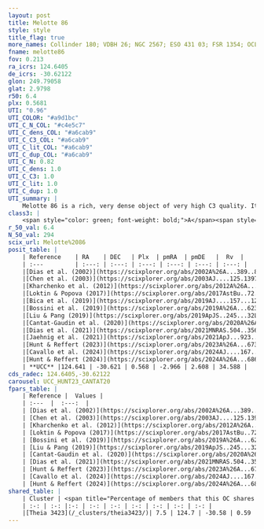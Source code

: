 ```yaml
---
layout: post
title: Melotte 86
style: style
title_flag: true
more_names: Collinder 180; VDBH 26; NGC 2567; ESO 431 03; FSR 1354; OCL 708; vdBergh-Hagen 26; MWSC 1467; FoF 385
fname: melotte86
fov: 0.213
ra_icrs: 124.6405
de_icrs: -30.62122
glon: 249.79058
glat: 2.9798
r50: 6.4
plx: 0.5681
UTI: "0.96"
UTI_COLOR: "#a9d1bc"
UTI_C_N_COL: "#c4e5c7"
UTI_C_dens_COL: "#a6cab9"
UTI_C_C3_COL: "#a6cab9"
UTI_C_lit_COL: "#a6cab9"
UTI_C_dup_COL: "#a6cab9"
UTI_C_N: 0.82
UTI_C_dens: 1.0
UTI_C_C3: 1.0
UTI_C_lit: 1.0
UTI_C_dup: 1.0
UTI_summary: |
    Melotte 86 is a rich, very dense object of very high C3 quality. It is very well-studied in the literature. This object shares a very small percentage of members with a later reported entry.
class3: |
    <span style="color: green; font-weight: bold;">A</span><span style="color: green; font-weight: bold;">A</span>
r_50_val: 6.4
N_50_val: 294
scix_url: Melotte%2086
posit_table: |
    | Reference    | RA    | DEC   | Plx  | pmRA  | pmDE   |  Rv  |
    | :---         | :---: | :---: | :---: | :---: | :---: | :---: |
    |[Dias et al. (2002)](https://scixplorer.org/abs/2002A%26A...389..871D) | 124.633 | -30.64 | -- | -1.28 | 2.07 | 36.15 |
    |[Chen et al. (2003)](https://scixplorer.org/abs/2003AJ....125.1397C) | 124.61 | -30.648 | -- | -- | -- | -- |
    |[Kharchenko et al. (2012)](https://scixplorer.org/abs/2012A%26A...543A.156K) | 124.642 | -30.65 | -- | -1.85 | 2.32 | -- |
    |[Loktin & Popova (2017)](https://scixplorer.org/abs/2017AstBu..72..257L) | 124.635 | -30.639 | -- | -3.2 | 1.96 | 35.8 |
    |[Bica et al. (2019)](https://scixplorer.org/abs/2019AJ....157...12B) | 124.639 | -30.631 | -- | -- | -- | -- |
    |[Bossini et al. (2019)](https://scixplorer.org/abs/2019A%26A...623A.108B) | 124.645 | -30.631 | -- | -- | -- | -- |
    |[Liu & Pang (2019)](https://scixplorer.org/abs/2019ApJS..245...32L) | 124.627 | -30.614 | 0.539 | -3.032 | 2.566 | -- |
    |[Cantat-Gaudin et al. (2020)](https://scixplorer.org/abs/2020A%26A...640A...1C) | 124.645 | -30.631 | 0.542 | -2.955 | 2.58 | -- |
    |[Dias et al. (2021)](https://scixplorer.org/abs/2021MNRAS.504..356D) | 124.656 | -30.626 | 0.539 | -2.961 | 2.579 | 36.59 |
    |[Jaehnig et al. (2021)](https://scixplorer.org/abs/2021ApJ...923..129J) | 124.639 | -30.625 | 0.576 | -2.993 | 2.586 | -- |
    |[Hunt & Reffert (2023)](https://scixplorer.org/abs/2023A%26A...673A.114H) | 124.65 | -30.643 | 0.572 | -2.961 | 2.614 | 35.857 |
    |[Cavallo et al. (2024)](https://scixplorer.org/abs/2024AJ....167...12C) | 124.639 | -30.598 | 0.572 | -- | -- | -- |
    |[Hunt & Reffert (2024)](https://scixplorer.org/abs/2024A%26A...686A..42H) | 124.65 | -30.643 | 0.572 | -2.961 | 2.614 | 35.857 |
    | **UCC** |124.641 | -30.621 | 0.568 | -2.966 | 2.608 | 34.588 | 
cds_radec: 124.6405,-30.62122
carousel: UCC_HUNT23_CANTAT20
fpars_table: |
    | Reference |  Values |
    | :---  |  :---:  |
    | [Dias et al. (2002)](https://scixplorer.org/abs/2002A%26A...389..871D) | `E(B-V)=0.128, Dist=1677.0, Age=8.469, [Fe/H]=0.0` |
    | [Chen et al. (2003)](https://scixplorer.org/abs/2003AJ....125.1397C) | `E(B-V)=0.128, HDis=1677, Age=0.29, [Fe/H]_1=-0.09` |
    | [Kharchenko et al. (2012)](https://scixplorer.org/abs/2012A%26A...543A.156K) | `e_bv=0.129, distance=1678, log_age=8.645, metallicity=-0.075` |
    | [Loktin & Popova (2017)](https://scixplorer.org/abs/2017AstBu..72..257L) | `E(B-V)=0.128, Dmod=11.144, logt=8.47` |
    | [Bossini et al. (2019)](https://scixplorer.org/abs/2019A%26A...623A.108B) | `AV=0.468, Dist=11.269, logA=8.542, Fe/H=-0.04` |
    | [Liu & Pang (2019)](https://scixplorer.org/abs/2019ApJS..245...32L) | `Age=0.708, Z=-0.25` |
    | [Cantat-Gaudin et al. (2020)](https://scixplorer.org/abs/2020A%26A...640A...1C) | `AVNN=0.49, DMNN=11.19, AgeNN=8.5` |
    | [Dias et al. (2021)](https://scixplorer.org/abs/2021MNRAS.504..356D) | `Av=0.372, Dist=1604, logage=8.7, [Fe/H]=-0.062` |
    | [Hunt & Reffert (2023)](https://scixplorer.org/abs/2023A%26A...673A.114H) | `AV50=0.106, diffAV50=0.434, MOD50=11.039, logAge50=8.949` |
    | [Cavallo et al. (2024)](https://scixplorer.org/abs/2024AJ....167...12C) | `AV50=0.32, dMod50=11.21, logAge50=8.69, [Fe/H]50=0.3` |
    | [Hunt & Reffert (2024)](https://scixplorer.org/abs/2024A%26A...686A..42H) | `MassJ=1270.93` |
shared_table: |
    | Cluster | <span title="Percentage of members that this OC shares with the ones listed">%</span>   | RA   | DEC   | Plx   | pmRA  | pmDE  | Rv | UTI |
    | :-: | :-: |:-: | :-: | :-: | :-: | :-: | :-: | :-: |
    |[Theia 3423](/_clusters/theia3423/)| 7.5 | 124.7 | -30.58 | 0.59 | -3.02 | 2.63 | -- |0.04 |
---
```


